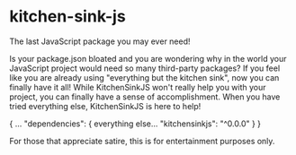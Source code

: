 # kitchen-sink-js
The last JavaScript package you may ever need!


Is your package.json bloated and you are wondering why in the world your JavaScript project would need so many third-party packages? If you feel like you are already using "everything but the kitchen sink", now you can finally have it all! While KitchenSinkJS won't really help you with your project, you can finally have a sense of accomplishment. When you have tried everything else, KitchenSinkJS is here to help!


{
    ...
    "dependencies": {
        everything else...
        "kitchensinkjs": "^0.0.0"
    }
}
                                    
                                
                            
For those that appreciate satire, this is for entertainment purposes only.